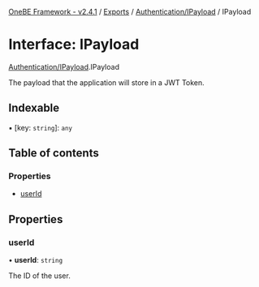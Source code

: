 [OneBE Framework - v2.4.1](../README.md) / [Exports](../modules.md) / [Authentication/IPayload](../modules/Authentication_IPayload.md) / IPayload

# Interface: IPayload

[Authentication/IPayload](../modules/Authentication_IPayload.md).IPayload

The payload that the application will store in a JWT Token.

## Indexable

▪ [key: `string`]: `any`

## Table of contents

### Properties

- [userId](Authentication_IPayload.IPayload.md#userid)

## Properties

### userId

• **userId**: `string`

The ID of the user.
